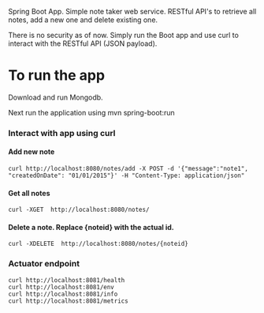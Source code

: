 Spring Boot App. Simple note taker web service. RESTful API's to retrieve all notes, add a new one and delete existing one.

There is no security as of now. Simply run the Boot app and use curl to interact with the RESTful API (JSON payload).

# To run the app
Download and run Mongodb. 

Next run the application using
    mvn spring-boot:run

### Interact with app using curl
#### Add new note
    curl http://localhost:8080/notes/add -X POST -d '{"message":"note1", "createdOnDate": "01/01/2015"}' -H "Content-Type: application/json"

#### Get all notes
    curl -XGET  http://localhost:8080/notes/

#### Delete a note. Replace {noteid} with the actual id.
    curl -XDELETE  http://localhost:8080/notes/{noteid}

### Actuator endpoint
    curl http://localhost:8081/health 
    curl http://localhost:8081/env
    curl http://localhost:8081/info
    curl http://localhost:8081/metrics
